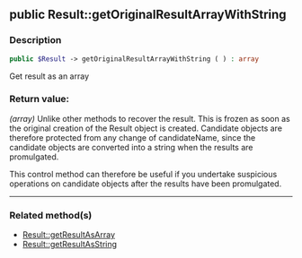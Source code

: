 ## public Result::getOriginalResultArrayWithString

### Description    

```php
public $Result -> getOriginalResultArrayWithString ( ) : array
```

Get result as an array
    

### Return value:   

*(array)* Unlike other methods to recover the result. This is frozen as soon as the original creation of the Result object is created.
Candidate objects are therefore protected from any change of candidateName, since the candidate objects are converted into a string when the results are promulgated.

This control method can therefore be useful if you undertake suspicious operations on candidate objects after the results have been promulgated.


---------------------------------------

### Related method(s)      

* [Result::getResultAsArray](../Result%20Class/public%20Result--getResultAsArray.md)    
* [Result::getResultAsString](../Result%20Class/public%20Result--getResultAsString.md)    
